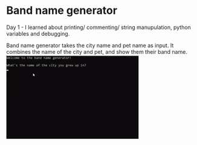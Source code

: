 # Band name generator

Day 1 - I learned about printing/ commenting/ string manupulation, python variables and debugging.

Band name generator takes the city name and pet name as input. It combines the name of the city and pet, and show them their band name.
![](BandName.gif)
